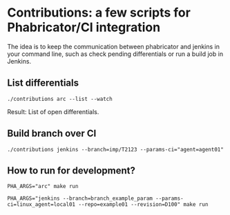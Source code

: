 # Contributions: a few scripts for Phabricator/CI integration

The idea is to keep the communication between phabricator and jenkins in your command line, such as check pending differentials or run a build job in Jenkins.


## List differentials

```
./contributions arc --list --watch 
```

Result: List of open differentials.

## Build branch over CI

```
./contributions jenkins --branch=imp/T2123 --params-ci="agent=agent01"
```


## How to run for development? 

```
PHA_ARGS="arc" make run
```

```
PHA_ARGS="jenkins --branch=branch_example_param --params-ci=linux_agent=local01 --repo=example01 --revision=D100" make run
```